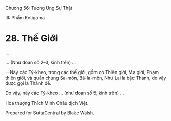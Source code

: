  

Chương 56: Tương Ưng Sự Thật

III: Phẩm Kotigāma

# 28\. Thế Giới

…

… (Như đoạn số 2–3, kinh trên) …

—Này các Tỷ-kheo, trong các thế giới, gồm có Thiên giới, Ma giới, Phạm thiên giới, và quần chúng Sa-môn, Bà-la-môn, Như Lai là bậc Thánh, do vậy được gọi là Thánh đế.

Do vậy, này các Tỷ-kheo … (như đoạn số 5, kinh trên) …

Hòa thượng Thích Minh Châu dịch Việt.

Prepared for SuttaCentral by Blake Walsh.